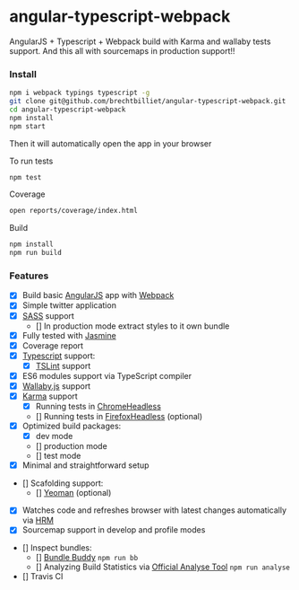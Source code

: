 # angular-typescript-webpack

AngularJS + Typescript + Webpack build with Karma and wallaby tests support.
And this all with sourcemaps in production support!!

### Install

```sh
npm i webpack typings typescript -g
git clone git@github.com/brechtbilliet/angular-typescript-webpack.git
cd angular-typescript-webpack
npm install
npm start
```

Then it will automatically open the app in your browser

To run tests

```sh
npm test
```

Coverage

```sh
open reports/coverage/index.html
```

Build
```sh
npm install
npm run build
```


### Features

- [x] Build basic [AngularJS](https://angularjs.org) app with [Webpack](https://webpack.js.org)
- [x] Simple twitter application
- [x] [SASS](http://sass-lang.com) support
  - [] In production mode extract styles to it own bundle
- [x] Fully tested with [Jasmine](https://jasmine.github.io)
- [x] Coverage report
- [x] [Typescript](https://www.typescriptlang.org) support:
  - [x] [TSLint](https://palantir.github.io/tslint) support
- [x] ES6 modules support via TypeScript compiler
- [x] [Wallaby.js](https://wallabyjs.com) support
- [x] [Karma](https://karma-runner.github.io) support
  - [x] Running tests in [ChromeHeadless](https://github.com/karma-runner/karma-chrome-launcher)
  - [] Running tests in [FirefoxHeadless](https://github.com/karma-runner/karma-firefox-launcher) (optional)
- [x] Optimized build packages:
  - [x] dev mode
  - [] production mode
  - [] test mode
- [x] Minimal and straightforward setup
- [] Scafolding support:
  - [] [Yeoman](http://yeoman.io) (optional)
- [x] Watches code and refreshes browser with latest changes automatically via [HRM](https://webpack.js.org/guides/hot-module-replacement/)
- [x] Sourcemap support in develop and profile modes
- [] Inspect bundles:
  - [] [Bundle Buddy](https://github.com/samccone/bundle-buddy) `npm run bb`
  - [] Analyzing Build Statistics via [Official Analyse Tool](http://webpack.github.io/analyse/) `npm run analyse`
- [] Travis CI
